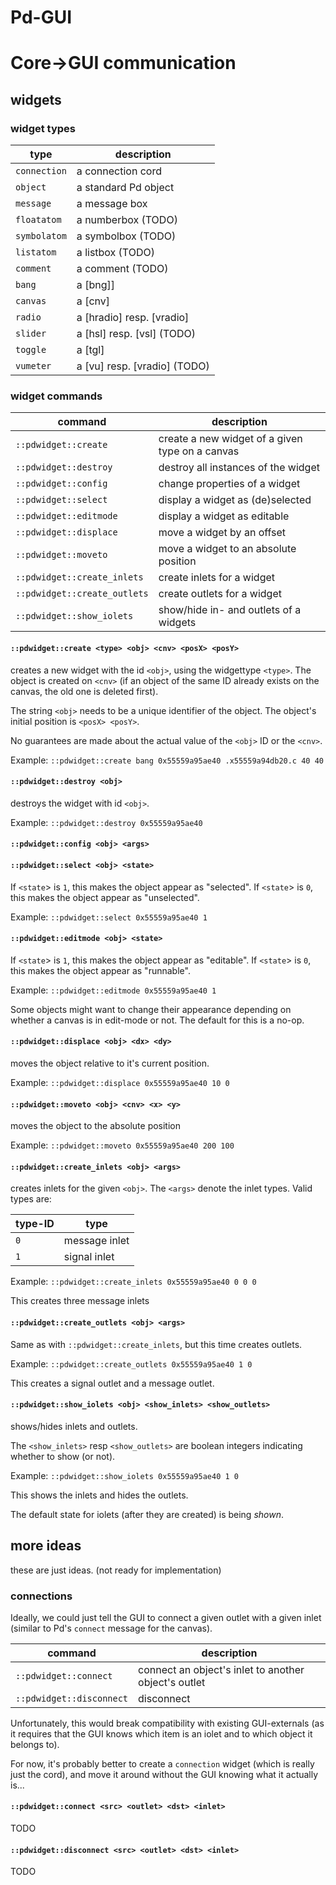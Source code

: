 Pd-GUI
======

# Core->GUI communication


## widgets

### widget types

| type          | description |
|---------------|-------------|
| `connection`  | a connection cord |
| `object`      | a standard Pd object |
| `message`     | a message box |
| `floatatom`   | a numberbox (TODO) |
| `symbolatom`  | a symbolbox (TODO) |
| `listatom`    | a listbox (TODO) |
| `comment`     | a comment (TODO) |
| `bang`        | a [bng]] |
| `canvas`      | a [cnv] |
| `radio`       | a [hradio] resp. [vradio] |
| `slider`      | a [hsl] resp. [vsl] (TODO) |
| `toggle`      | a [tgl] |
| `vumeter`     | a [vu] resp. [vradio] (TODO) |



### widget commands

| command                        | description |
|--------------------------------|-------------|
| `::pdwidget::create`         | create a new widget of a given type on a canvas |
| `::pdwidget::destroy`        | destroy all instances of the widget |
| `::pdwidget::config`         | change properties of a widget |
| `::pdwidget::select`         | display a widget as (de)selected |
| `::pdwidget::editmode`       | display a widget as editable |
| `::pdwidget::displace`       | move a widget by an offset |
| `::pdwidget::moveto`         | move a widget to an absolute position |
| `::pdwidget::create_inlets`  | create inlets for a widget |
| `::pdwidget::create_outlets` | create outlets for a widget |
| `::pdwidget::show_iolets`    | show/hide in- and outlets of a widgets |


#### `::pdwidget::create <type> <obj> <cnv> <posX> <posY>`

creates a new widget with the id `<obj>`,
using the widgettype `<type>`.
The object is created on `<cnv>`
(if an object of the same ID already exists on the canvas, the old one is deleted first).

The string `<obj>` needs to be a unique identifier of the object.
The object's initial position is `<posX> <posY>`.

No guarantees are made about the actual value of the `<obj>` ID or the `<cnv>`.

Example: `::pdwidget::create bang 0x55559a95ae40 .x55559a94db20.c 40 40`

#### `::pdwidget::destroy <obj>`

destroys the widget with id `<obj>`.


Example: `::pdwidget::destroy 0x55559a95ae40`

#### `::pdwidget::config <obj> <args>`



#### `::pdwidget::select <obj> <state>`

If `<state`> is `1`, this makes the object appear as "selected".
If `<state`> is `0`, this makes the object appear as "unselected".

Example: `::pdwidget::select 0x55559a95ae40 1`


#### `::pdwidget::editmode <obj> <state>`

If `<state`> is `1`, this makes the object appear as "editable".
If `<state`> is `0`, this makes the object appear as "runnable".

Example: `::pdwidget::editmode 0x55559a95ae40 1`

Some objects might want to change their appearance depending on whether
a canvas is in edit-mode or not.
The default for this is a no-op.


#### `::pdwidget::displace <obj> <dx> <dy>`

moves the object relative to it's current position.

Example: `::pdwidget::displace 0x55559a95ae40 10 0`


#### `::pdwidget::moveto <obj> <cnv> <x> <y>`

moves the object to the absolute position

Example: `::pdwidget::moveto 0x55559a95ae40 200 100`


#### `::pdwidget::create_inlets <obj> <args>`

creates inlets for the given `<obj>`.
The `<args>` denote the inlet types.
Valid types are:

| type-ID | type          |
|---------|---------------|
| `0`     | message inlet |
| `1`     | signal inlet  |


Example: `::pdwidget::create_inlets 0x55559a95ae40 0 0 0`

This creates three message inlets

#### `::pdwidget::create_outlets <obj> <args>`

Same as with `::pdwidget::create_inlets`, but this time creates outlets.

Example: `::pdwidget::create_outlets 0x55559a95ae40 1 0`

This creates a signal outlet and a message outlet.

#### `::pdwidget::show_iolets <obj> <show_inlets> <show_outlets>`

shows/hides inlets and outlets.

The `<show_inlets>` resp  `<show_outlets>` are boolean integers indicating whether to show (or not).

Example: `::pdwidget::show_iolets 0x55559a95ae40 1 0`

This shows the inlets and hides the outlets.

The default state for iolets (after they are created) is being *shown*.

## more ideas

these are just ideas. (not ready for implementation)

### connections
Ideally, we could just tell the GUI to connect a given outlet with a given inlet
(similar to Pd's `connect` message for the canvas).

| command                        | description |
|--------------------------------|-------------|
| `::pdwidget::connect`        | connect an object's inlet to another object's outlet |
| `::pdwidget::disconnect`     | disconnect |

Unfortunately, this would break compatibility with existing GUI-externals
(as it requires that the GUI knows which item is an iolet and to which object
it belongs to).

For now, it's probably better to create a `connection` widget (which is really
just the cord), and move it around without the GUI knowing what it actually is...

#### `::pdwidget::connect <src> <outlet> <dst> <inlet>`
TODO

#### `::pdwidget::disconnect <src> <outlet> <dst> <inlet>`
TODO
